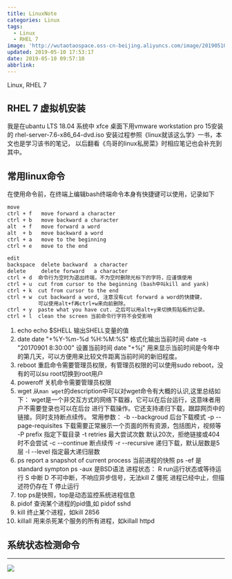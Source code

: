 ```yaml
---
title: LinuxNote
categories: Linux
tags:
  - Linux
  - RHEL 7
image: 'http://wutaotaospace.oss-cn-beijing.aliyuncs.com/image/20190510_1.jpg'
updated: 2019-05-10 17:53:17
date: 2019-05-10 09:57:10
abbrlink:
---
```

Linux, RHEL 7
<!-- more -->
## RHEL 7 虚拟机安装
我是在ubantu LTS 18.04 系统中 xfce 桌面下用vmware workstation pro 15安装的
rhel-server-7.6-x86_64-dvd.iso
安装过程参照《linux就该这么学》一书，本文也是学习该书的笔记，
以后翻看《鸟哥的linux私房菜》时相应笔记也会补充到其中。
## 常用linux命令
在使用命令前，在终端上编辑bash终端命令本身有快捷键可以使用，记录如下
```txt
move
ctrl + f   move forward a character
ctrl + b   move backward a character
alt  + f   move forward a word
alt  + b   move backward a word
ctrl + a   move to the beginning 
ctrl + e   move to the end

edit
backspace  delete backward  a character
delete     delete forward   a character
ctrl + d  命令行为空时为退出终端，不为空时删除光标下的字符，应谨慎使用
ctrl + u  cut from cursor to the beginning (bash中叫kill and yank)
ctrl + k  cut from cursor to the end
ctrl + w  cut backward a word, 注意没有cut forward a word的快捷键，
          可以使用alt+f再ctrl+w来向前删除。
ctrl + y  paste what you have cut. 之后可以用alt+y来切换剪贴板的记录。
ctrl + l  clean the screen 当前命令行字符不会受影响
```
1. echo
   echo $SHELL  输出SHELL变量的值
2. date
   date "+%Y-%m-%d %H:%M:%S"  格式化输出当前时间
   date -s "20170901 8:30:00" 设置当前时间
   date "+%j" 用来显示当前时间是今年中的第几天，可以方便用来比较文件距离当前时间的新旧程度。
3. reboot
   重启命令需要管理员权限，有管理员权限的可以使用sudo reboot，没有的可以su root切换到root用户
4. poweroff
   关机命令需要管理员权限
5. wget
   从`man wget`的description中可以对wget命令有大概的认识,这里总结如下：
   wget是一个非交互方式的网络下载器，它可以在后台运行，这意味者用户不需要登录也可以在后台
   进行下载操作。它还支持递归下载，跟踪网页中的链接。同时支持断点续传。
   常用参数：
   -b  --backgroud 后台下载模式
   -p  --page-requisites  下载需要正常展示一个页面的所有资源，包括图片，视频等
   -P  prefix 指定下载目录
   -t  retries 最大尝试次数 默认20次，拒绝链接或404时不会尝试
   -c  --continue  断点续传
   -r  --recursive  递归下载，默认层数是5层
   -l  --level  指定最大递归层数
6. ps
   report a snapshot of current process 当前进程的快照
   ps -ef  是standard sympton
   ps -aux 是BSD语法
   进程状态：
   R run运行状态或等待运行
   S 中断
   D 不可中断，不响应异步信号，无法kill
   Z 僵死 进程已经中止，但描述符仍存在
   T 停止运行
7. top
   ps是快照，top是动态监控系统进程信息
8. pidof
   查询某个进程的pid值,如 pidof sshd
9. kill
   终止某个进程，如kill 2856
10. killall
   用来杀死某个服务的所有进程，如killall httpd

## 系统状态检测命令


<hr />
<img src="http://wutaotaospace.oss-cn-beijing.aliyuncs.com/image/20190510_1.jpg" class="full-image" />
